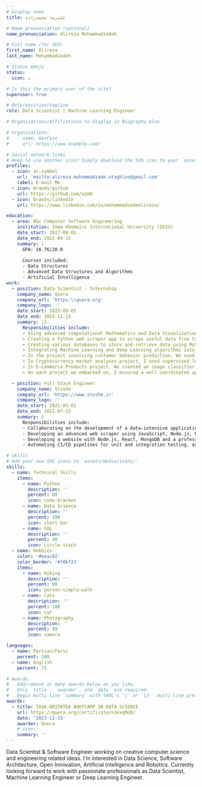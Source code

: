 ```yaml
---
# Display name
title: علیرضا محمدزاده

# Name pronunciation (optional)
name_pronunciation: Alireza Mohammadzadeh

# Full name (for SEO)
first_name: Alireza
last_name: Mohammadzadeh

# Status emoji
status:
  icon: ☕️

# Is this the primary user of the site?
superuser: true

# Role/position/tagline
role: Data Scientist | Machine Learning Engineer

# Organizations/Affiliations to display in Biography blox

# organizations:
#   - name: GenCoin
#     url: https://www.example.com/

# Social network links
# Need to use another icon? Simply download the SVG icon to your `assets/media/icons/` folder.
profiles:
  - icon: at-symbol
    url: 'mailto:alireza.mohammadzade.otaghloo@gmail.com'
    label: E-mail Me
  - icon: brands/github
    url: https://github.com/a1m0
  - icon: brands/linkedin
    url: https://www.linkedin.com/in/mohammadzadealireza/

education:
  - area: BSc Computer Software Engineering
    institution: Imam Khomeini International University (IKIU)
    date_start: 2017-09-01
    date_end: 2022-04-15
    summary: |
      GPA: 16.76/20.0
      
      Courses included:
      - Data Structures
      - Advanced Data Structures and Algorithms
      - Artificial Intelligence
work:
  - position: Data Scientist - Internship
    company_name: Quera
    company_url: 'https:\\quera.org'
    company_logo: ''
    date_start: 2023-08-01
    date_end: 2023-11-15
    summary: |2-
      Responsibilities include:
      - Using advanced computational Mathematics and Data Visualization tools like Microsoft Power-BI and Python (Matplotlib & Plotly) to analyze various data and draw inferences and testing them using Statistical Hypothesis Testing.
      - Creating a Python web scraper app to scrape useful data from CoinMarketCap website.
      - Creating various databases to store and retrieve data using MySql & Neo4j.
      - Integrating Machine Learning and Deep Learning algorithms into various projects, leveraging their predictive and analytical abilities to propel the process towards the objectives. From using clustering algorithms for effective market segmentation to deploying deep learning neural networks in complex recognition tasks.
      - In the project involving customer behavior prediction, We used NLP algorithms for predicting customer satisfaction based on user review comments about products, thereby personalizing customer interactions, enhancing customer engagement and contributing to the achievement of improving customer experience.
      - In Cryptocurrency market analyses project, I used supervised learning algorithms predicting closing prices aiding in better investment in the future.
      - In E-Commerce Products project, We created an image classifier to automate product categorization. Leveraging the power of Deep Learning, this image classifier can analyze product images & intelligently classify them into appropriate categories, without any manual intervention.
      - On each project we embarked on, I ensured a well-coordinated approach by facilitating effective communication among team members, encouraging everyone to share their unique perspectives. In an interdisciplinary field like data science, where varying skills from data collection, processing, visualization, model building to the interpretation of results are needed, harnessing the potential of every team member is critical. This practice promoted collective intelligence and enhanced creativity and problem-solving capacity.

  - position: Full Stack Engineer
    company_name: Stoshe
    company_url: 'https://www.stoshe.ir'
    company_logo: ''
    date_start: 2021-03-01
    date_end: 2022-07-15
    summary: |
      Responsibilities include:
      - Collaborating on the development of a data-intensive application, which assisted in automating the generation of motion videos with emphasis on marketing advertisement videos. The goal was to deliver effective, time-saving solutions that seamlessly translate marketing needs into compelling video content.
      - Developing an advanced web scraper using JavaScript, Node.js, Puppeteer, React and MongoDB to retrieve the data needed for video creation.
      - Developing a website with Node.js, React, MongoDB and a professional Git/GitHub workflow.
      - Automating CI/CD pipelines for unit and integration testing, as well as the deployment the web app, database and Nginx using Docker Compose, GitHub Actions and scripting.

# Skills
# Add your own SVG icons to `assets/media/icons/`
skills:
  - name: Technical Skills
    items:
      - name: Python
        description: ''
        percent: 80
        icon: code-bracket
      - name: Data Science
        description: ''
        percent: 100
        icon: chart-bar
      - name: SQL
        description: ''
        percent: 40
        icon: circle-stack
  - name: Hobbies
    color: '#eeac02'
    color_border: '#f0bf23'
    items:
      - name: Hiking
        description: ''
        percent: 60
        icon: person-simple-walk
      - name: Cats
        description: ''
        percent: 100
        icon: cat
      - name: Photography
        description: ''
        percent: 80
        icon: camera

languages:
  - name: Persian/Farsi
    percent: 100
  - name: English
    percent: 75

# Awards.
#   Add/remove as many awards below as you like.
#   Only `title`, `awarder`, and `date` are required.
#   Begin multi-line `summary` with YAML's `|` or `|2-` multi-line prefix and indent 2 spaces below.
awards:
  - title: TASK-ORIENTED BOOTCAMP IN DATA SCIENCE
    url: https://quera.org/certificate/nJexqMoD/
    date: '2023-11-15'
    awarder: Quera
    # icon: 
    summary: ''
---
```


Data Scientist & Software Engineer working on creative computer science and engineering related ideas. I’m interested in Data Science, Software Architecture, Open Innovation, Artificial Intelligence and Robotics. Currently looking forward to work with passionate professionals as Data Scientist, Machine Learning Engineer or Deep Learning Engineer.
